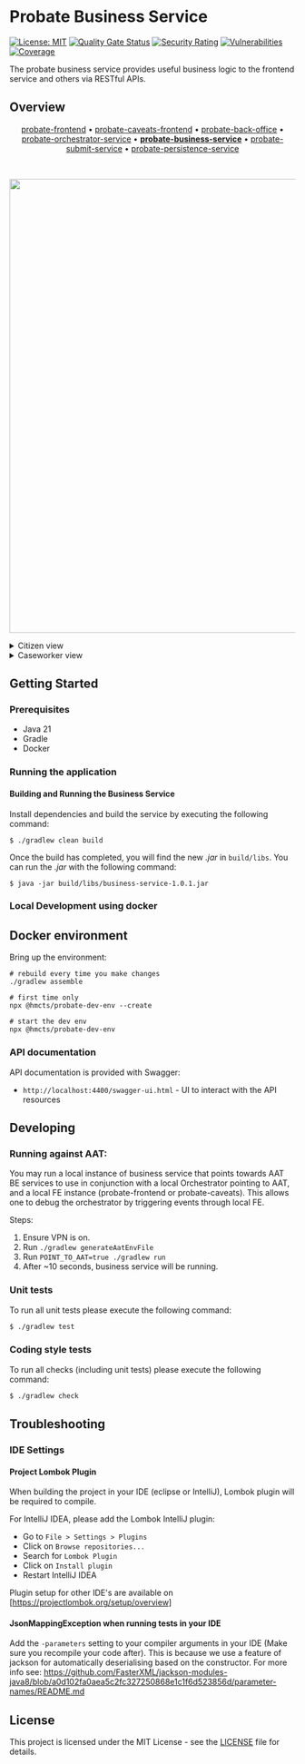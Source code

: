 # Probate Business Service

[![License: MIT](https://img.shields.io/badge/License-MIT-yellow.svg)](https://opensource.org/licenses/MIT) [![Quality Gate Status](https://sonarcloud.io/api/project_badges/measure?project=uk.gov.hmcts.probate%3Abusiness-service&metric=alert_status)](https://sonarcloud.io/summary/new_code?id=uk.gov.hmcts.probate%3Abusiness-service) [![Security Rating](https://sonarcloud.io/api/project_badges/measure?project=uk.gov.hmcts.probate%3Abusiness-service&metric=security_rating)](https://sonarcloud.io/summary/new_code?id=uk.gov.hmcts.probate%3Abusiness-service) [![Vulnerabilities](https://sonarcloud.io/api/project_badges/measure?project=uk.gov.hmcts.probate%3Abusiness-service&metric=vulnerabilities)](https://sonarcloud.io/summary/new_code?id=uk.gov.hmcts.probate%3Abusiness-service) [![Coverage](https://sonarcloud.io/api/project_badges/measure?project=uk.gov.hmcts.probate%3Abusiness-service&metric=coverage)](https://sonarcloud.io/summary/new_code?id=uk.gov.hmcts.probate%3Abusiness-service)

The probate business service provides useful business logic to the frontend service and others via RESTful APIs.

## Overview

<p align="center">
<a href="https://github.com/hmcts/probate-frontend">probate-frontend</a> • <a href="https://github.com/hmcts/probate-caveats-frontend">probate-caveats-frontend</a> • <a href="https://github.com/hmcts/probate-back-office">probate-back-office</a> • <a href="https://github.com/hmcts/probate-orchestrator-service">probate-orchestrator-service</a> • <b><a href="https://github.com/hmcts/probate-business-service">probate-business-service</a></b> • <a href="https://github.com/hmcts/probate-submit-service">probate-submit-service</a> • <a href="https://github.com/hmcts/probate-persistence-service">probate-persistence-service</a>
</p>

<br>

<p align="center">
  <img src="https://raw.githubusercontent.com/hmcts/reform-api-docs/master/docs/c4/probate/images/structurizr-probate-overview.png" width="800"/>
</p>

<details>
<summary>Citizen view</summary>
<img src="https://raw.githubusercontent.com/hmcts/reform-api-docs/master/docs/c4/probate/images/structurizr-probate-citizen.png" width="700">
</details>
<details>
<summary>Caseworker view</summary>
<img src="https://raw.githubusercontent.com/hmcts/reform-api-docs/master/docs/c4/probate/images/structurizr-probate-caseworker.png" width="700">
</details>

## Getting Started
### Prerequisites
- Java 21
- Gradle
- Docker

### Running the application
#### Building and Running the Business Service
Install dependencies and build the service by executing the following command:
```
$ ./gradlew clean build
```

Once the build has completed, you will find the new *.jar* in `build/libs`. You can run the *.jar* with the following command:
```
$ java -jar build/libs/business-service-1.0.1.jar
```

### Local Development using docker

## Docker environment

Bring up the environment:

```
# rebuild every time you make changes
./gradlew assemble

# first time only
npx @hmcts/probate-dev-env --create

# start the dev env
npx @hmcts/probate-dev-env
```

### API documentation

API documentation is provided with Swagger:
 - `http://localhost:4400/swagger-ui.html` - UI to interact with the API resources

## Developing

### Running against AAT:

You may run a local instance of business service that points towards AAT BE services to use in conjunction with a local Orchestrator pointing to AAT, and a local FE
instance (probate-frontend or probate-caveats). This allows one to debug the orchestrator by triggering events through local FE.

Steps:
1. Ensure VPN is on.
2. Run `./gradlew generateAatEnvFile`
3. Run `POINT_TO_AAT=true ./gradlew run`
4. After ~10 seconds, business service will be running.

### Unit tests

To run all unit tests please execute the following command:

```bash
$ ./gradlew test
```

### Coding style tests

To run all checks (including unit tests) please execute the following command:

```bash
$ ./gradlew check
```

## Troubleshooting

### IDE Settings

#### Project Lombok Plugin
When building the project in your IDE (eclipse or IntelliJ), Lombok plugin will be required to compile.

For IntelliJ IDEA, please add the Lombok IntelliJ plugin:
* Go to `File > Settings > Plugins`
* Click on `Browse repositories...`
* Search for `Lombok Plugin`
* Click on `Install plugin`
* Restart IntelliJ IDEA

Plugin setup for other IDE's are available on [https://projectlombok.org/setup/overview]

#### JsonMappingException when running tests in your IDE
Add the `-parameters` setting to your compiler arguments in your IDE (Make sure you recompile your code after).
This is because we use a feature of jackson for automatically deserialising based on the constructor.
For more info see: https://github.com/FasterXML/jackson-modules-java8/blob/a0d102fa0aea5c2fc327250868e1c1f6d523856d/parameter-names/README.md

## License

This project is licensed under the MIT License - see the [LICENSE](LICENSE.md) file for details.

